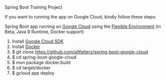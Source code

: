 Spring Boot Training Project

If you want to running the app on Google Cloud, kindly follow these steps: 

Spring Boot app running on [Google Cloud](https://cloud.google.com/) using the [Flexible Environment](https://cloud.google.com/appengine/docs/flexible/java/dev-java-only) (in Beta, Java 8 Runtime, Docker support)

1. Install [Google Cloud SDK](https://cloud.google.com/sdk/)
2. Install [Docker](https://docs.docker.com/engine/installation/)
3. $ git clone https://github.com/altfatterz/spring-boot-google-cloud
4. $ cd spring-boot-google-cloud
5. $ mvn package docker:build
6. $ cd target/docker
7. $ gcloud app deploy
